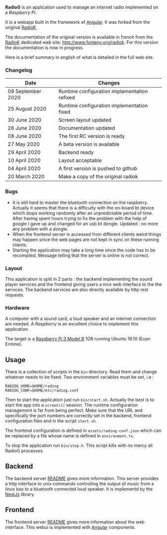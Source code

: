 
**RadioG** is an application used to manage an internet radio implemented
on a *Raspberry Pi*.

It is a webapp built in the framework of [Angular](https://angular.io/). It was forked from the original [RadioK](https://github.com/jplf/radiok).

The documentation of the original version is available in french from 
the [RadioK](http://www.fonteny.org/radiok) dedicated web site:
http://www.fonteny.org/radiok. For this version the documentation is now in progress.

Here is a brief summary in english of what is detailed in the full web site.

### Changelog
| Date         | Changes |
|--------------|---------|
| 09 September 2020 | Runtime configuration implementation refixed |
| 25 August 2020 | Runtime configuration implementation fixed |
| 30 June 2020 | Screen layout updated |
| 26 June 2020 | Documentation updated |
| 08 June 2020 | The first RC version is ready |
| 27 May 2020 | A beta version is available |
| 29 April 2020 | Backend ready |
| 10 April 2020 | Layout acceptable |
| 04 April 2020 | A first version is pushed to github |
| 20 March 2020 | Make a copy of the original radiok |

### Bugs
* It is still hard to master the bluetooth connection on the raspberry. Actually it seems that there is a difficulty with the on-board bt device which stops working randomly after an unpredictable period of time. After having spent hours trying to fix the problem with the help of google I gave up and changed for an usb bt dongle.
Updated : no more any problem with a dongle.
* When the frontend server is accessed from different clients weird things may happen since the web pages are not kept in sync on these running clients.
* Starting the application may take a long time since the code has to be recompiled. Message telling that the server is online is not correct.

### Layout
This application is split in 2 parts : the backend implementing the sound player services and the frontend giving users a nice web interface to the the services. The backend services are also directly available by http rest requests.

### Hardware

A computer with a sound card, a loud speaker and an internet
connection are needed. A *Raspberry* is an excellent choice to implement this application.

The target is a [Raspberry Pi 3 Model B](https://www.raspberrypi.org/products/raspberry-pi-3-model-b/) 1GB running Ubuntu 19.10 (Eoan Ermine).

## Usage
There is a collection of scripts in the `bin` directory. Read them and change whatever needs to be fixed.
Two environment variables must be set, i.e :
```
RADIOG_HOME=$HOME/radiog
RADIOG_CONF=$HOME/etc/radiog.conf
```
Then to start the application just run `bin/start.sh`. Actually the best is to start the app into a `screen(1)` session.
The runtime configuration management is far from being perfect. Make sure that the URL and specifically the port numbers are correctly set in the backend, frontend configuration files and in the script `start.sh`.

The frontend configuration is defined in `assets/radiog-conf.json` which can be replaced by a file whose name is defined in `environment.ts`.

To stop the application run `bin/stop.h`. This script kills with no mercy all RadioG processes.

## Backend
The backend server [README](https://github.com/jplf/radiog/tree/master/backend) gives more information.
This server provides a http interface to unix commands controlling the output of music from a linux box to a bluetooth connected loud speaker. It is implementd by the [NestJs](https://docs.nestjs.com/) library. 

## Frontend
The frontend server [README](https://github.com/jplf/radiog/tree/master/frontend) gives more information about the web interface. This webui is implemented with [Angular](https://en.wikipedia.org/wiki/Angular_(web_framework)) components.



